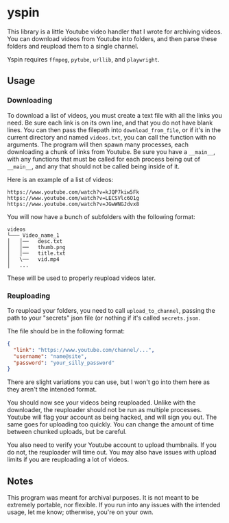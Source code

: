 # yspin
This library is a little Youtube video handler that I wrote for archiving videos. You can download videos from Youtube into folders, and then parse these folders and reupload them to a single channel. 

Yspin requires ``ffmpeg``, ``pytube``, ``urllib``, and ``playwright``. 

## Usage
### Downloading
To download a list of videos, you must create a text file with all the links you need. Be sure each link is on its own line, and that you do not have blank lines. You can then pass the filepath into ``download_from_file``, or if it's in the current directory and named ``videos.txt``, you can call the function with no arguments. The program will then spawn many processes, each downloading a chunk of links from Youtube. Be sure you have a ``__main__``, with any functions that must be called for each process being out of ``__main__``, and any that should not be called being inside of it.

Here is an example of a list of videos:
```
https://www.youtube.com/watch?v=kJQP7kiw5Fk
https://www.youtube.com/watch?v=LECSVlc6O1g
https://www.youtube.com/watch?v=JGwWNGJdvx8
```

You will now have a bunch of subfolders with the following format:
```
videos 
└─── Video_name_1
│   │──   desc.txt
│   │──   thumb.png
│   │──   title.txt
│   \──   vid.mp4
│   ...
```
These will be used to properly reupload videos later.

### Reuploading
To reupload your folders, you need to call ``upload_to_channel``, passing the path to your "secrets" json file (or nothing if it's called ``secrets.json``. 

The file should be in the following format:
```json
{
  "link": "https://www.youtube.com/channel/...",
  "username": "name@site",
  "password": "your_silly_password"
}
```
There are slight variations you can use, but I won't go into them here as they aren't the intended format.

You should now see your videos being reuploaded. Unlike with the downloader, the reuploader should not be run as multiple processes. Youtube will flag your account as being hacked, and will sign you out. The same goes for uploading too quickly. You can change the amount of time between chunked uploads, but be careful.

You also need to verify your Youtube account to upload thumbnails. If you do not, the reuploader will time out. You may also have issues with upload limits if you are reuploading a lot of videos.

## Notes
This program was meant for archival purposes. It is not meant to be extremely portable, nor flexible. If you run into any issues with the intended usage, let me know; otherwise, you're on your own.
